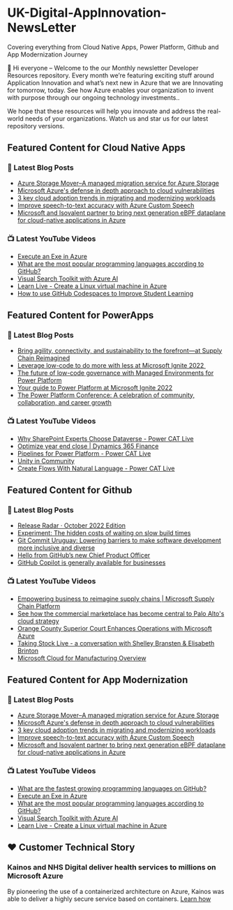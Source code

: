 # UK-Digital-AppInnovation-NewsLetter

Covering everything from Cloud Native Apps, Power Platform, Github and App Modernization Journey

👋 Hi everyone – Welcome to the our Monthly newsletter Developer Resources repository. Every month we’re featuring exciting stuff around Application Innovation and what’s next new in Azure that we are Innovating for tomorrow, today. See how Azure enables your organization to invent with purpose through our ongoing technology investments..


We hope that these resources will help you innovate and address the real-world needs of your organizations. Watch us and star us for our latest repository versions.

## Featured Content for Cloud Native Apps


### 📝 Latest Blog Posts

    
<!-- BLOGCNA:START -->
- [Azure Storage Mover–A managed migration service for Azure Storage](https://azure.microsoft.com/blog/azure-storage-mover-a-managed-migration-service-for-azure-storage-2/)
- [Microsoft Azure's defense in depth approach to cloud vulnerabilities](https://azure.microsoft.com/blog/microsoft-azures-defense-in-depth-approach-to-cloud-vulnerabilities/)
- [3 key cloud adoption trends in migrating and modernizing workloads](https://azure.microsoft.com/blog/3-key-cloud-adoption-trends-in-migrating-and-modernizing-workloads/)
- [Improve speech-to-text accuracy with Azure Custom Speech](https://azure.microsoft.com/blog/improve-speechtotext-accuracy-with-azure-custom-speech/)
- [Microsoft and Isovalent partner to bring next generation eBPF dataplane for cloud-native applications in Azure](https://azure.microsoft.com/blog/microsoft-and-isovalent-partner-to-bring-next-generation-ebpf-dataplane-for-cloudnative-applications-in-azure/)
<!-- BLOGCNA:END -->

### 📺 Latest YouTube Videos

 
<!-- YOUTUBECNA:START -->
- [Execute an Exe in Azure](https://www.youtube.com/watch?v=I0iheDwm5Ac)
- [What are the most popular programming languages according to GitHub?](https://www.youtube.com/watch?v=8GWIKlqQLlg)
- [Visual Search Toolkit with Azure AI](https://www.youtube.com/watch?v=ZEwaqkMkLUY)
- [Learn Live - Create a Linux virtual machine in Azure](https://www.youtube.com/watch?v=1wUtEML4lIU)
- [How to use GitHub Codespaces to Improve Student Learning](https://www.youtube.com/watch?v=5c_X-GC7Eds)
<!-- YOUTUBECNA:END -->

##  Featured Content for PowerApps
### 📝 Latest Blog Posts
<!-- BLOGPOWER:START -->
- [Bring agility, connectivity, and sustainability to the forefront—at Supply Chain Reimagined](https://cloudblogs.microsoft.com/dynamics365/bdm/2022/10/27/bring-agility-connectivity-and-sustainability-to-the-forefront-at-supply-chain-reimagined/)
- [Leverage low-code to do more with less at Microsoft Ignite 2022 ](https://cloudblogs.microsoft.com/powerplatform/2022/10/12/leverage-low-code-to-do-more-with-less-at-microsoft-ignite-2022/)
- [The future of low-code governance with Managed Environments for Power Platform](https://cloudblogs.microsoft.com/powerplatform/2022/10/12/the-future-of-low-code-governance-with-managed-environments-for-power-platform/)
- [Your guide to Power Platform at Microsoft Ignite 2022](https://cloudblogs.microsoft.com/powerplatform/2022/10/05/your-guide-to-power-platform-at-microsoft-ignite-2022/)
- [The Power Platform Conference: A celebration of community, collaboration, and career growth](https://cloudblogs.microsoft.com/powerplatform/2022/09/20/the-power-platform-conference-a-celebration-of-community-collaboration-and-career-growth/)
<!-- BLOGPOWER:END -->
 ### 📺 Latest YouTube Videos
    
<!-- YOUTUBEPOWER:START -->
- [Why SharePoint Experts Choose Dataverse - Power CAT Live](https://www.youtube.com/watch?v=fbKZlF1WMBk)
- [Optimize year end close | Dynamics 365 Finance](https://www.youtube.com/watch?v=G_AFxWZddYs)
- [Pipelines for Power Platform - Power CAT Live](https://www.youtube.com/watch?v=uILb28j4lso)
- [Unity in Community](https://www.youtube.com/watch?v=mz96dhf3_EY)
- [Create Flows With Natural Language - Power CAT Live](https://www.youtube.com/watch?v=0jPo2XdrKsg)
<!-- YOUTUBEPOWER:END -->

##  Featured Content for Github
### 📝 Latest Blog Posts
<!-- BLOGGITHUB:START -->
- [Release Radar · October 2022 Edition](https://github.blog/2022-12-09-release-radar-october-2022/)
- [Experiment: The hidden costs of waiting on slow build times](https://github.blog/2022-12-08-experiment-the-hidden-costs-of-waiting-on-slow-build-times/)
- [Git Commit Uruguay: Lowering barriers to make software development more inclusive and diverse](https://github.blog/2022-12-08-git-commit-uruguay-lowering-barriers-to-make-software-development-more-inclusive-and-diverse/)
- [Hello from GitHub’s new Chief Product Officer](https://github.blog/2022-12-08-hello-from-githubs-new-chief-product-officer/)
- [GitHub Copilot is generally available for businesses](https://github.blog/2022-12-07-github-copilot-is-generally-available-for-businesses/)
<!-- BLOGGITHUB:END -->
### 📺 Latest YouTube Videos
<!-- YOUTUBEGITHUB:START -->
- [Empowering business to reimagine supply chains | Microsoft Supply Chain Platform](https://www.youtube.com/watch?v=DCMvdOWKy_c)
- [See how the commercial marketplace has become central to Palo Alto&#39;s cloud strategy](https://www.youtube.com/watch?v=KRNlvN0wXD4)
- [Orange County Superior Court Enhances Operations with Microsoft Azure](https://www.youtube.com/watch?v=647ZuMqlzXY)
- [Taking Stock Live - a conversation with Shelley Bransten &amp; Elisabeth Brinton](https://www.youtube.com/watch?v=iZx9ES45S-U)
- [Microsoft Cloud for Manufacturing Overview](https://www.youtube.com/watch?v=dYqJPaehrQo)
<!-- YOUTUBEGITHUB:END -->
##  Featured Content for App Modernization
### 📝 Latest Blog Posts
<!-- BLOGAPPMOD:START -->
- [Azure Storage Mover–A managed migration service for Azure Storage](https://azure.microsoft.com/blog/azure-storage-mover-a-managed-migration-service-for-azure-storage-2/)
- [Microsoft Azure's defense in depth approach to cloud vulnerabilities](https://azure.microsoft.com/blog/microsoft-azures-defense-in-depth-approach-to-cloud-vulnerabilities/)
- [3 key cloud adoption trends in migrating and modernizing workloads](https://azure.microsoft.com/blog/3-key-cloud-adoption-trends-in-migrating-and-modernizing-workloads/)
- [Improve speech-to-text accuracy with Azure Custom Speech](https://azure.microsoft.com/blog/improve-speechtotext-accuracy-with-azure-custom-speech/)
- [Microsoft and Isovalent partner to bring next generation eBPF dataplane for cloud-native applications in Azure](https://azure.microsoft.com/blog/microsoft-and-isovalent-partner-to-bring-next-generation-ebpf-dataplane-for-cloudnative-applications-in-azure/)
<!-- BLOGAPPMOD:END -->
### 📺 Latest YouTube Videos
<!-- YOUTUBEAPPMOD:START -->
- [What are the fastest growing programming languages on GitHub?](https://www.youtube.com/watch?v=pdtOm-j8Dg4)
- [Execute an Exe in Azure](https://www.youtube.com/watch?v=I0iheDwm5Ac)
- [What are the most popular programming languages according to GitHub?](https://www.youtube.com/watch?v=8GWIKlqQLlg)
- [Visual Search Toolkit with Azure AI](https://www.youtube.com/watch?v=ZEwaqkMkLUY)
- [Learn Live - Create a Linux virtual machine in Azure](https://www.youtube.com/watch?v=1wUtEML4lIU)
<!-- YOUTUBEAPPMOD:END -->


## ♥️ Customer Technical Story 

### Kainos and NHS Digital deliver health services to millions on Microsoft Azure

By pioneering the use of a containerized architecture on Azure, Kainos was able to deliver a highly secure service based on containers. [Learn how](https://customers.microsoft.com/en-us/story/1368348549535774520-kainos-and-nhs-digital-deliver-health-services-to-millions-on-microsoft-azure)

